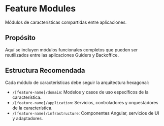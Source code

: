 # Feature Modules

Módulos de características compartidas entre aplicaciones.

## Propósito

Aquí se incluyen módulos funcionales completos que pueden ser reutilizados entre las aplicaciones Guiders y Backoffice.

## Estructura Recomendada

Cada módulo de características debe seguir la arquitectura hexagonal:

- `/[feature-name]/domain`: Modelos y casos de uso específicos de la característica.
- `/[feature-name]/application`: Servicios, controladores y orquestadores de la característica.
- `/[feature-name]/infrastructure`: Componentes Angular, servicios de UI y adaptadores.
